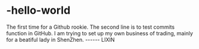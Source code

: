 # -hello-world
The first time for a Github rookie.
The second line is to test commits function in GitHub.
I am trying to set up my own business of trading, mainly for a beatiful lady in ShenZhen.  ------  LIXIN 

